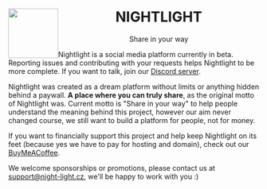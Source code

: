 <div align="center">
  <img src="https://night-light.cz/icon/nightlight-logo.png" width=100 style="float: left">
  <h1 width=100>NIGHTLIGHT</h1>
  <p>Share in your way</p>
</div>

Nightlight is a social media platform currently in beta. Reporting issues and contributing with your requests helps Nightlight to be more complete. If you want to talk, join our [Discord server](https://discord.com/invite/xvb363xHRB). 

Nightlight was created as a dream platform without limits or anything hidden behind a paywall. **A place where you can truly share**, as the original motto of Nightlight was. Current motto is "Share in your way" to help people understand the meaning behind this project, however our aim never changed course, we still want to build a platform for people, not for money.

If you want to financially support this project and help keep Nightlight on its feet (because yes we have to pay for hosting and domain), check out our [BuyMeACoffee](https://www.buymeacoffee.com/nightlightcz).

We welcome sponsorships or promotions, please contact us at support@night-light.cz, we'll be happy to work with you :)

